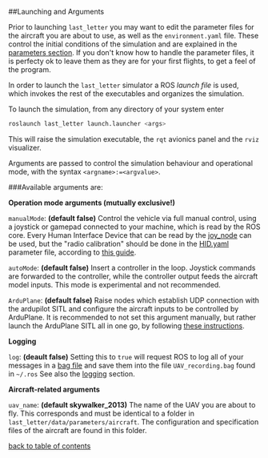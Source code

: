 ##Launching and Arguments

Prior to launching `last_letter` you may want to edit the parameter files for the aircraft you are about to use, as well as the `environment.yaml` file. These control the initial conditions of the simulation and are explained in the [parameters section](parameterFiles.md).
If you don't know how to handle the parameter files, it is perfecty ok to leave them as they are for your first flights, to get a feel of the program.

In order to launch the `last_letter` simulator a ROS *launch file* is used, which invokes the rest of the executables and organizes the simulation.

To launch the simulation, from any directory of your system enter
```bash
roslaunch last_letter launch.launcher <args>
```
This will raise the simulation executable, the `rqt` avionics panel and the `rviz` visualizer.

Arguments are passed to control the simulation behaviour and operational mode, with the syntax `<argname>:=<argvalue>`.

###Available arguments are:

**Operation mode arguments (mutually exclusive!)**

`manualMode`: **(default false)** Control the vehicle via full manual control, using a joystick or gamepad connected to your machine, which is read by the ROS core. Every Human Interface Device that can be read by the [joy_node](http://wiki.ros.org/joy) can be used, but the "radio calibration" should be done in the [HID.yaml](HIDParams.md) parameter file, according to [this guide](RCCal.md).

`autoMode`: **(default false)** Insert a controller in the loop. Joystick commands are forwarded to the controller, while the controller output feeds the aircraft model inputs. This mode is experimental and not recommended.

`ArduPlane`: **(default false)** Raise nodes which establish UDP connection with the ardupilot SITL and configure the aircraft inputs to be controlled by ArduPlane. It is recommended to not set this argument manually, but rather launch the ArduPlane SITL all in one go, by following [these instructions](ArduPlane_SITL.md).

**Logging**

`log`: **(deault false)** Setting this to `true` will request ROS to log all of your messages in a [bag file](http://wiki.ros.org/Bags) and save them into the file `UAV_recording.bag` found in `~/.ros`
See also the [logging](logging.md) section.

**Aircraft-related arguments**

`uav_name`: **(default skywalker_2013)** The name of the UAV you are about to fly. This corresponds and must be identical to a folder in `last_letter/data/parameters/aircraft`. The configuration and specification files of the aircraft are found in this folder.

[back to table of contents](../../../README.md)